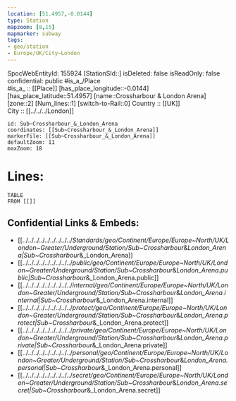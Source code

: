 ```yaml
---
location: [51.4957,-0.0144] 
type: Station 
mapzoom: [8,15] 
mapmarker: subway 
tags:
- geo/station
- Europe/UK/City~London
---
```

SpocWebEntityId: 155924
[StationSId::] 
isDeleted: false
isReadOnly: false
confidential: public
#is_a_/Place  
#is_a_ :: [[Place]] 
[has_place_longitude::-0.0144] 
[has_place_latitude::51.4957] 
[name::Crossharbour &amp; London Arena] 
[zone::2] 
[Num_lines::1] 
[switch-to-Rail::0] 
Country :: [[UK]]  
City :: [[../../../London]]  


```leaflet
id: Sub~Crossharbour_&_London_Arena
coordinates: [[Sub~Crossharbour_&_London_Arena]] 
markerFile: [[Sub~Crossharbour_&_London_Arena]] 
defaultZoom: 11 
maxZoom: 18
```


# Lines: 
```dataview
TABLE 
FROM [[]] 
```

## Confidential Links & Embeds: 
- [[../../../../../../../../../_Standards/geo/Continent/Europe/Europe~North/UK/London~Greater/Underground/Station/Sub~Crossharbour_&_London_Arena|Sub~Crossharbour_&_London_Arena]] 
- [[../../../../../../../../../_public/geo/Continent/Europe/Europe~North/UK/London~Greater/Underground/Station/Sub~Crossharbour_&_London_Arena.public|Sub~Crossharbour_&_London_Arena.public]] 
- [[../../../../../../../../../_internal/geo/Continent/Europe/Europe~North/UK/London~Greater/Underground/Station/Sub~Crossharbour_&_London_Arena.internal|Sub~Crossharbour_&_London_Arena.internal]] 
- [[../../../../../../../../../_protect/geo/Continent/Europe/Europe~North/UK/London~Greater/Underground/Station/Sub~Crossharbour_&_London_Arena.protect|Sub~Crossharbour_&_London_Arena.protect]] 
- [[../../../../../../../../../_private/geo/Continent/Europe/Europe~North/UK/London~Greater/Underground/Station/Sub~Crossharbour_&_London_Arena.private|Sub~Crossharbour_&_London_Arena.private]] 
- [[../../../../../../../../../_personal/geo/Continent/Europe/Europe~North/UK/London~Greater/Underground/Station/Sub~Crossharbour_&_London_Arena.personal|Sub~Crossharbour_&_London_Arena.personal]] 
- [[../../../../../../../../../_secret/geo/Continent/Europe/Europe~North/UK/London~Greater/Underground/Station/Sub~Crossharbour_&_London_Arena.secret|Sub~Crossharbour_&_London_Arena.secret]] 
